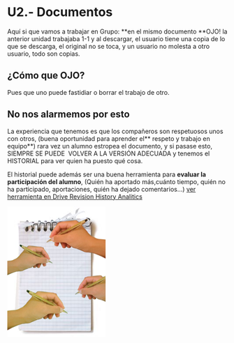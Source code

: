 
# U2.- Documentos

Aquí si que vamos a trabajar en Grupo: **en el mismo documento **OJO! la anterior unidad trabajaba 1-1 y al descargar, el usuario tiene una copia de lo que se descarga, el original no se toca, y un usuario no molesta a otro usuario, todo son copias.

## ¿Cómo que OJO?

Pues que uno puede fastidiar o borrar el trabajo de otro. 

## No nos alarmemos por esto

La experiencia que tenemos es que los compañeros son respetuosos unos con otros, (buena oportunidad para aprender el** respeto y trabajo en equipo**) rara vez un alumno estropea el documento, y si pasase esto, SIEMPRE SE PUEDE  VOLVER A LA VERSIÓN ADECUADA y tenemos el HISTORIAL para ver quien ha puesto qué cosa.

El historial puede además ser una buena herramienta para **evaluar la participación del alumno**, (Quién ha aportado más,cuánto tiempo, quién no ha participado, aportaciones, quién ha dejado comentarios...) [ver herramienta en Drive Revision History Analitics](http://villaves56.blogspot.com.es/2016/04/complemento-para-google-docs-revision.html#.VyB1MUyLSM8)

![](img/468.png)



